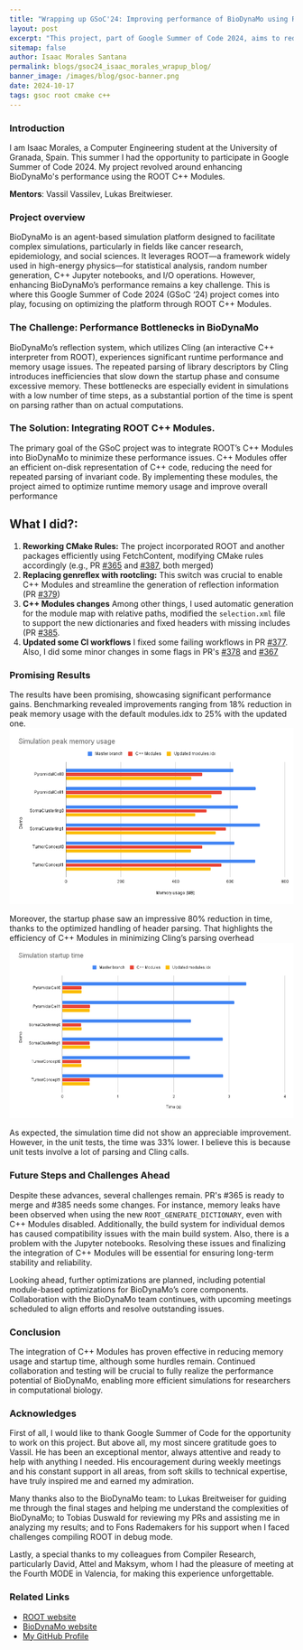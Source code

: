 ```yaml
---
title: "Wrapping up GSoC'24: Improving performance of BioDynaMo using ROOT C++ Modules"
layout: post
excerpt: "This project, part of Google Summer of Code 2024, aims to reduce the header parsing in BioDynaMo using the ROOT C++ Modules"
sitemap: false
author: Isaac Morales Santana
permalink: blogs/gsoc24_isaac_morales_wrapup_blog/
banner_image: /images/blog/gsoc-banner.png
date: 2024-10-17
tags: gsoc root cmake c++ 
---
```


### Introduction

I am Isaac Morales, a Computer Engineering student at the University of Granada, Spain.
This summer I had the opportunity to participate in Google Summer of Code 2024. My project
revolved around enhancing BioDynaMo's performance using the ROOT C++ Modules.

**Mentors**: Vassil Vassilev, Lukas Breitwieser.


### Project overview

BioDynaMo is an agent-based simulation platform designed to facilitate complex simulations,
particularly in fields like cancer research, epidemiology, and social sciences. It leverages
ROOT—a framework widely used in high-energy physics—for statistical analysis, random number 
generation, C++ Jupyter notebooks, and I/O operations. However, enhancing BioDynaMo’s performance
remains a key challenge. This is where this Google Summer of Code 2024 (GSoC ‘24) project comes
into play, focusing on optimizing the platform through ROOT C++ Modules.

### The Challenge: Performance Bottlenecks in BioDynaMo
BioDynaMo’s reflection system, which utilizes Cling (an interactive C++ interpreter from ROOT),
experiences significant runtime performance and memory usage issues. The repeated parsing of library
descriptors by Cling introduces inefficiencies that slow down the startup phase and consume excessive
memory. These bottlenecks are especially evident in simulations with a low number of time steps, as
a substantial portion of the time is spent on parsing rather than on actual computations.

### The Solution: Integrating ROOT C++ Modules.
The primary goal of the GSoC project was to integrate ROOT’s C++ Modules into BioDynaMo to minimize
these performance issues. C++ Modules offer an efficient on-disk representation of C++ code,
reducing the need for repeated parsing of invariant code. By implementing these modules,
the project aimed to optimize runtime memory usage and improve overall performance

## What I did?:
1. **Reworking CMake Rules:** The project incorporated ROOT and another packages
efficiently using FetchContent, modifying CMake rules accordingly (e.g., PR [#365](https://github.com/BioDynaMo/biodynamo/pull/365)
and [#387](https://github.com/BioDynaMo/biodynamo/pull/387), both merged)
2. **Replacing genreflex with rootcling:** This switch was crucial to enable C++ Modules and
streamline the generation of reflection information (PR [#379](https://github.com/BioDynaMo/biodynamo/pull/379))
3. **C++ Modules changes** Among other things, I used automatic generation for the module map with relative paths,
modified the `selection.xml` file to support the new dictionaries and fixed headers with missing includes (PR [#385](https://github.com/BioDynaMo/biodynamo/pull/385).
4. **Updated some CI workflows** I fixed some failing workflows in PR [#377](https://github.com/BioDynaMo/biodynamo/pull/377).
Also, I did some minor changes in some flags in PR's [#378](https://github.com/BioDynaMo/biodynamo/pull/378) and [#367](https://github.com/BioDynaMo/biodynamo/pull/367)

### Promising Results
The results have been promising, showcasing significant performance gains. Benchmarking revealed 
improvements ranging from 18% reduction in peak memory usage with the default modules.idx to 25% with the
updated one.
![Plot of the peak memory usage in various demos](/images/blog/bdm-peak-memory.png)


Moreover, the startup phase saw an impressive 80% reduction in time, thanks to the optimized
handling of header parsing. That highlights the efficiency of C++ Modules in minimizing
Cling’s parsing overhead
![Plot of the startup time in various demos](/images/blog/bdm-startup-time.png)

As expected, the simulation time did not show an appreciable improvement. However, in the
unit tests, the time was 33% lower. I believe this is because unit tests involve a lot of parsing and Cling calls.

### Future Steps and Challenges Ahead
Despite these advances, several challenges remain. PR's #365 is ready to merge and #385 needs some changes. For instance, memory leaks have been observed when using the new
`ROOT_GENERATE_DICTIONARY`, even with C++ Modules disabled. Additionally, the build system for individual demos has
caused compatibility issues with the main build system. Also, there is a problem with the Jupyter notebooks.
Resolving these issues and finalizing the integration of C++ Modules will be essential for ensuring long-term stability and reliability.

Looking ahead, further optimizations are planned, including potential module-based optimizations for BioDynaMo’s
core components. Collaboration with the BioDynaMo team continues, with upcoming meetings scheduled
to align efforts and resolve outstanding issues.

### Conclusion
The integration of C++ Modules has proven effective in reducing memory usage and startup time, although some hurdles remain.
Continued collaboration and testing will be crucial to fully realize the performance potential of BioDynaMo,
enabling more efficient simulations for researchers in computational biology.

### Acknowledges
First of all, I would like to thank Google Summer of Code for the opportunity to work on this project.
But above all, my most sincere gratitude goes to Vassil. He has been an exceptional mentor, always attentive
and ready to help with anything I needed. His encouragement during weekly meetings and his constant support in all areas,
from soft skills to technical expertise, have truly inspired me and earned my admiration.

Many thanks also to the BioDynaMo team: to Lukas Breitweiser for guiding me through the final stages and helping
me understand the complexities of BioDynaMo; to Tobias Duswald for reviewing my PRs and assisting me in analyzing
my results; and to Fons Rademakers for his support when I faced challenges compiling ROOT in debug mode.

Lastly, a special thanks to my colleagues from Compiler Research, particularly David, Attel and Maksym, whom I had
the pleasure of meeting at the Fourth MODE in Valencia, for making this experience unforgettable.

### Related Links

- [ROOT website](https://root.cern)
- [BioDynaMo website](https://www.biodynamo.org/)
- [My GitHub Profile](https://github.com/imorlxs)


